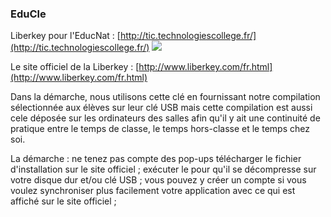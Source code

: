 ### EduCle


Liberkey pour l'EducNat : [http://tic.technologiescollege.fr/](http://tic.technologiescollege.fr/)
![](http://www.liberkey.com/images/home/lbkhome5.jpg)

Le site officiel de la Liberkey : [http://www.liberkey.com/fr.html](http://www.liberkey.com/fr.html)

Dans la démarche, nous utilisons cette clé en fournissant notre compilation sélectionnée aux élèves sur leur clé USB mais cette compilation est aussi cele déposée sur les ordinateurs des salles afin qu'il y ait une continuité de pratique entre le temps de classe, le temps hors-classe et le temps chez soi.

La démarche :
ne tenez pas compte des pop-ups
télécharger le fichier d'installation sur le site officiel ;
exécuter le pour qu'il se décompresse sur votre disque dur et/ou clé USB ;
vous pouvez y créer un compte si vous voulez synchroniser plus facilement votre application avec ce qui est affiché sur le site officiel ;

